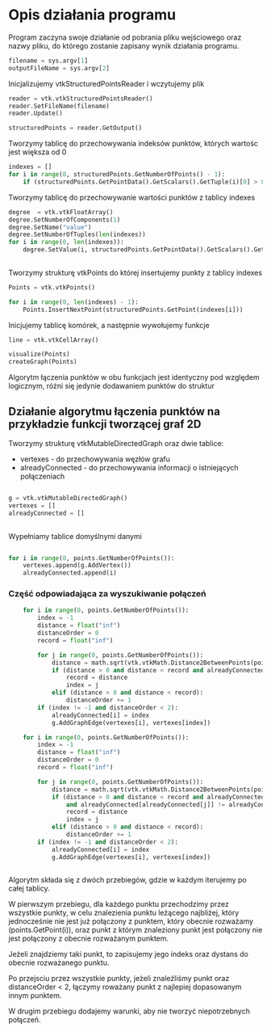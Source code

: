 # Opis działania programu

Program zaczyna swoje działanie od pobrania pliku wejściowego oraz nazwy pliku, do którego zostanie zapisany wynik działania programu.
``` python
filename = sys.argv[1]
outputFileName = sys.argv[2]
```

Inicjalizujemy vtkStructuredPointsReader i wczytujemy plik

``` python
reader = vtk.vtkStructuredPointsReader()
reader.SetFileName(filename)
reader.Update()

structuredPoints = reader.GetOutput()
```

Tworzymy tablicę do przechowywania indeksów punktów, których wartośc jest większa od 0

```python
indexes = []
for i in range(0, structuredPoints.GetNumberOfPoints() - 1):
    if (structuredPoints.GetPointData().GetScalars().GetTuple(i)[0] > 0):
```

Tworzymy tablicę do przechowywanie wartości punktów z tablicy indexes

```python
degree  = vtk.vtkFloatArray()
degree.SetNumberOfComponents(1)
degree.SetName("value")
degree.SetNumberOfTuples(len(indexes))
for i in range(0, len(indexes)):
    degree.SetValue(i, structuredPoints.GetPointData().GetScalars().GetTuple(indexes[i])[0])
    
```
 
Tworzymy strukturę vtkPoints do której insertujemy punkty z tablicy indexes
```python
Points = vtk.vtkPoints()

for i in range(0, len(indexes) - 1):
    Points.InsertNextPoint(structuredPoints.GetPoint(indexes[i]))
```
 
Inicjujemy tablicę komórek, a następnie wywołujemy funkcje
``` python
line = vtk.vtkCellArray()

visualize(Points)
createGraph(Points)
```

Algorytm łączenia punktów w obu funkcjach jest identyczny pod względem logicznym, różni się jedynie dodawaniem punktów do struktur

## Działanie algorytmu łączenia punktów na przykładzie funkcji tworzącej graf 2D

Tworzymy strukturę vtkMutableDirectedGraph oraz dwie tablice:
  - vertexes - do przechowywania węzłów grafu
  - alreadyConnected - do przechowywania informacji o istniejących połączeniach

``` python

g = vtk.vtkMutableDirectedGraph()
vertexes = []
alreadyConnected = []
    
```

Wypełniamy tablice domyślnymi danymi

``` python

for i in range(0, points.GetNumberOfPoints()):
    vertexes.append(g.AddVertex())
    alreadyConnected.append(i)
```

### Część odpowiadająca za wyszukiwanie połączeń

``` python
    for i in range(0, points.GetNumberOfPoints()):
        index = -1
        distance = float("inf")
        distanceOrder = 0
        record = float("inf")

        for j in range(0, points.GetNumberOfPoints()):
            distance = math.sqrt(vtk.vtkMath.Distance2BetweenPoints(points.GetPoint(i), points.GetPoint(j)))
            if (distance > 0 and distance < record and alreadyConnected[j] != i and alreadyConnected[alreadyConnected[j]] != i):
                record = distance
                index = j
            elif (distance > 0 and distance < record):
                distanceOrder += 1
        if (index != -1 and distanceOrder < 2):
            alreadyConnected[i] = index
            g.AddGraphEdge(vertexes[i], vertexes[index])

    for i in range(0, points.GetNumberOfPoints()):
        index = -1
        distance = float("inf")
        distanceOrder = 0
        record = float("inf")

        for j in range(0, points.GetNumberOfPoints()):
            distance = math.sqrt(vtk.vtkMath.Distance2BetweenPoints(points.GetPoint(i), points.GetPoint(j)))
            if (distance > 0 and distance < record and alreadyConnected[j] != i and alreadyConnected[i] != j
                and alreadyConnected[alreadyConnected[j]] != alreadyConnected[alreadyConnected[i]]):
                record = distance
                index = j
            elif (distance > 0 and distance < record):
                distanceOrder += 1
        if (index != -1 and distanceOrder < 2):
            alreadyConnected[i] = index
            g.AddGraphEdge(vertexes[i], vertexes[index])
            
```

Algorytm składa się z dwóch przebiegów, gdzie w każdym iterujemy po całej tablicy.

W pierwszym przebiegu, dla każdego punktu przechodzimy przez wszystkie punkty, w celu znalezienia punktu leżącego najbliżej, który jednocześnie nie jest już połączony z punktem, który obecnie rozważamy (points.GetPoint(i)), oraz punkt z którym znaleziony punkt jest połączony nie jest połączony z obecnie rozważanym punktem.

Jeżeli znajdziemy taki punkt, to zapisujemy jego indeks oraz dystans do obecnie rozważanego punktu.

Po przejsciu przez wszystkie punkty, jeżeli znaleźliśmy punkt oraz distanceOrder < 2, łączymy roważany punkt z najlepiej dopasowanym innym punktem.

W drugim przebiegu dodajemy warunki, aby nie tworzyć niepotrzebnych połączeń.
